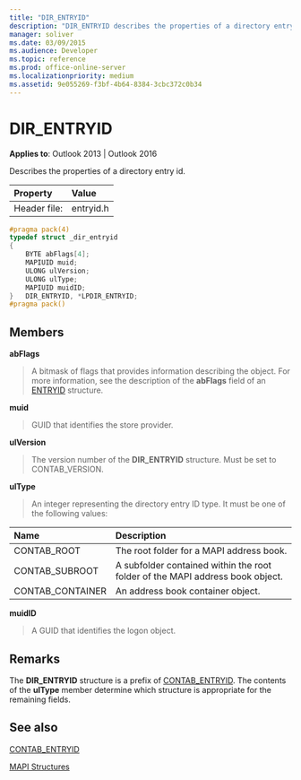 ```yaml
---
title: "DIR_ENTRYID"
description: "DIR_ENTRYID describes the properties of a directory entry id. This article describes its members and remarks."
manager: soliver
ms.date: 03/09/2015
ms.audience: Developer
ms.topic: reference
ms.prod: office-online-server
ms.localizationpriority: medium
ms.assetid: 9e055269-f3bf-4b64-8384-3cbc372c0b34
---
```


# DIR_ENTRYID

  
  
**Applies to**: Outlook 2013 | Outlook 2016 
  
Describes the properties of a directory entry id.
  
|Property |Value |
|:-----|:-----|
|Header file:  <br/> |entryid.h  <br/> |
   
```cpp
#pragma pack(4)
typedef struct _dir_entryid
{
    BYTE abFlags[4]; 
    MAPIUID muid; 
    ULONG ulVersion; 
    ULONG ulType; 
    MAPIUID muidID; 
}   DIR_ENTRYID, *LPDIR_ENTRYID; 
#pragma pack()
```

## Members

 **abFlags**
  
> A bitmask of flags that provides information describing the object. For more information, see the description of the **abFlags** field of an [ENTRYID](entryid.md) structure. 
    
 **muid**
  
> GUID that identifies the store provider.
    
 **ulVersion**
  
> The version number of the **DIR_ENTRYID** structure. Must be set to CONTAB_VERSION. 
    
 **ulType**
  
> An integer representing the directory entry ID type. It must be one of the following values:
    
|**Name**|**Description**|
|:-----|:-----|
|CONTAB_ROOT  <br/> |The root folder for a MAPI address book. |
|CONTAB_SUBROOT  <br/> |A subfolder contained within the root folder of the MAPI address book object. |
|CONTAB_CONTAINER  <br/> |An address book container object. |
   
 **muidID**
  
> A GUID that identifies the logon object.
    
## Remarks

The **DIR_ENTRYID** structure is a prefix of [CONTAB_ENTRYID](contab_entryid.md). The contents of the **ulType** member determine which structure is appropriate for the remaining fields. 
  
## See also



[CONTAB_ENTRYID](contab_entryid.md)


[MAPI Structures](mapi-structures.md)

